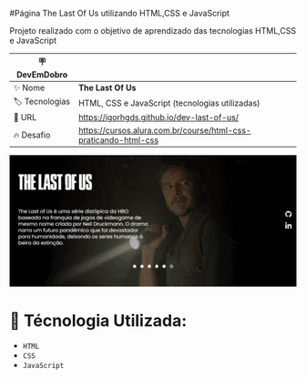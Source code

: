 #Página The Last Of Us utilizando HTML,CSS e JavaScript

Projeto realizado com o objetivo de aprendizado das tecnologias HTML,CSS e JavaScript

| :placard: DevEmDobro |     |
| -------------  | --- |
| :sparkles: Nome        | **The Last Of Us**
| :label: Tecnologias | HTML, CSS e JavaScript (tecnologias utilizadas)
| :rocket: URL         | https://igorhgds.github.io/dev-last-of-us/
| :fire: Desafio     | https://cursos.alura.com.br/course/html-css-praticando-html-css

<!-- Inserir imagem com a #vitrinedev ao final do link -->
![](https://github.com/igorhgds/dev-last-of-us/blob/main/thelastofus.gif)

# :hammer: Técnologia Utilizada:

- `HTML`
- `CSS`
- `JavaScript`
